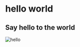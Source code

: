 # hello world
## Say hello to the world
![hello](https://img.shields.io/github/release/Stephen30Yan/hello-world.svg?label=hello%20world)
